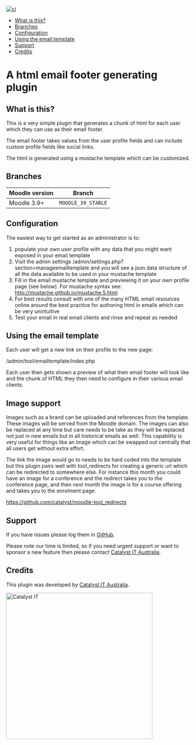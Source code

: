 
[![ci](https://github.com/catalyst/moodle-tool_emailtemplate/workflows/ci/badge.svg)](https://github.com/catalyst/moodle-tool_emailtemplate/actions?query=workflow%3Aci)

* [What is this?](#what-is-this)
* [Branches](#branches)
* [Configuration](#configuration)
* [Using the email template](#using-the-email-template)
* [Support](#support)
* [Credits](#credits)

# A html email footer generating plugin

## What is this?

This is a very simple plugin that generates a chunk of html for each
user which they can use as their email footer. 

The email footer takes values from the user profile fields and can
include custom profile fields like social links.

The html is generated using a mustache template which can be customized.

## Branches

| Moodle version    | Branch             |
| ----------------- | ------------------ |
| Moodle 3.9+       | `MOODLE_39_STABLE` |

## Configuration

The easiest way to get started as an administrator is to:

1) populate your own user profile with any data that you might want exposed
   in your email template
2) Visit the admin settings /admin/settings.php?section=manageemailtemplate and you
   will see a json data structure of all the data available to be used in your mustache template
3) Fill in the email mustache template and previewing it on your own profile page (see below). 
   For mustache syntax see: http://mustache.github.io/mustache.5.html
4) For best results consult with one of the many HTML email resources online around the best
   practice for authoring html in emails which can be very unintuitive
5) Test your email in real email clients and rinse and repeat as needed


## Using the email template

Each user will get a new link on their profile to the new page:

/admin/tool/emailtemplate/index.php

Each user then gets shown a preview of what their email footer will
look like and the chunk of HTML they then need to configure in their
various email clients.

## Image support

Images such as a brand can be uploaded and references from the template. These images
will be served from the Moodle domain. The images can also be replaced at any time but
care needs to be take as they will be replaced not just in new emails but in all historical
emails as well. This capability is very useful for things like an image which can be
swapped out centrally that all users get without extra effort.

The link the image would go to needs to be hard coded into the template but this plugin pairs
well with tool_redirects for creating a generic url which can be redirected to somewhere else.
For instance this month you could have an image for a conference and the redirect takes you
to the conference page, and then next month the image is for a course offering and takes you
to the enrolment page.

https://github.com/catalyst/moodle-tool_redirects


## Support

If you have issues please log them in
[GitHub](https://github.com/catalyst/moodle-auth_saml2/issues).

Please note our time is limited, so if you need urgent support or want to
sponsor a new feature then please contact
[Catalyst IT Australia](https://www.catalyst-au.net/contact-us).


## Credits

This plugin was developed by [Catalyst IT Australia](https://www.catalyst-au.net/).

<img alt="Catalyst IT" src="https://cdn.rawgit.com/CatalystIT-AU/moodle-auth_saml2/MOODLE_39_STABLE/pix/catalyst-logo.svg" width="400">
